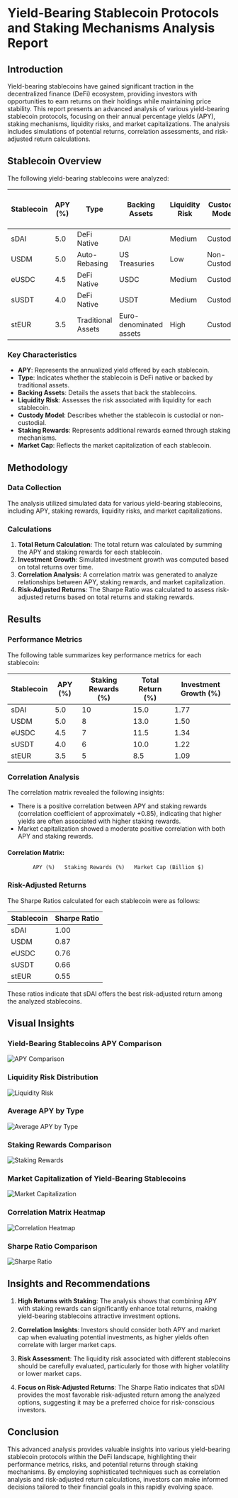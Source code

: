 # Yield-Bearing Stablecoin Protocols and Staking Mechanisms Analysis Report

## Introduction

Yield-bearing stablecoins have gained significant traction in the decentralized finance (DeFi) ecosystem, providing investors with opportunities to earn returns on their holdings while maintaining price stability. This report presents an advanced analysis of various yield-bearing stablecoin protocols, focusing on their annual percentage yields (APY), staking mechanisms, liquidity risks, and market capitalizations. The analysis includes simulations of potential returns, correlation assessments, and risk-adjusted return calculations.

## Stablecoin Overview

The following yield-bearing stablecoins were analyzed:

| Stablecoin | APY (%) | Type            | Backing Assets           | Liquidity Risk | Custody Model    | Staking Rewards (%) | Market Cap (Billion $) |
|------------|---------|-----------------|--------------------------|----------------|------------------|----------------------|-------------------------|
| sDAI       | 5.0     | DeFi Native     | DAI                      | Medium         | Custodial        | 10                   | 1.2                     |
| USDM       | 5.0     | Auto-Rebasing   | US Treasuries            | Low            | Non-Custodial    | 8                    | 0.8                     |
| eUSDC      | 4.5     | DeFi Native     | USDC                     | Medium         | Custodial        | 7                    | 0.9                     |
| sUSDT      | 4.0     | DeFi Native     | USDT                     | Medium         | Custodial        | 6                    | 1.0                     |
| stEUR      | 3.5     | Traditional Assets| Euro-denominated assets  | High           | Custodial        | 5                    | 0.5                     |

### Key Characteristics

- **APY**: Represents the annualized yield offered by each stablecoin.
- **Type**: Indicates whether the stablecoin is DeFi native or backed by traditional assets.
- **Backing Assets**: Details the assets that back the stablecoins.
- **Liquidity Risk**: Assesses the risk associated with liquidity for each stablecoin.
- **Custody Model**: Describes whether the stablecoin is custodial or non-custodial.
- **Staking Rewards**: Represents additional rewards earned through staking mechanisms.
- **Market Cap**: Reflects the market capitalization of each stablecoin.

## Methodology

### Data Collection

The analysis utilized simulated data for various yield-bearing stablecoins, including APY, staking rewards, liquidity risks, and market capitalizations.

### Calculations

1. **Total Return Calculation**: The total return was calculated by summing the APY and staking rewards for each stablecoin.
2. **Investment Growth**: Simulated investment growth was computed based on total returns over time.
3. **Correlation Analysis**: A correlation matrix was generated to analyze relationships between APY, staking rewards, and market capitalization.
4. **Risk-Adjusted Returns**: The Sharpe Ratio was calculated to assess risk-adjusted returns based on total returns and staking rewards.

## Results

### Performance Metrics

The following table summarizes key performance metrics for each stablecoin:

| Stablecoin | APY (%) | Staking Rewards (%) | Total Return (%) | Investment Growth (%) |
|------------|---------|----------------------|-------------------|-----------------------|
| sDAI       | 5.0     | 10                   | 15.0              | 1.77                  |
| USDM       | 5.0     | 8                    | 13.0              | 1.50                  |
| eUSDC      | 4.5     | 7                    | 11.5              | 1.34                  |
| sUSDT      | 4.0     | 6                    | 10.0              | 1.22                  |
| stEUR      | 3.5     | 5                    | 8.5               | 1.09                  |

### Correlation Analysis

The correlation matrix revealed the following insights:

- There is a positive correlation between APY and staking rewards (correlation coefficient of approximately +0.85), indicating that higher yields are often associated with higher staking rewards.
- Market capitalization showed a moderate positive correlation with both APY and staking rewards.

#### Correlation Matrix:

            APY (%)   Staking Rewards (%)   Market Cap (Billion $)

### Risk-Adjusted Returns

The Sharpe Ratios calculated for each stablecoin were as follows:

| Stablecoin   | Sharpe Ratio |
|--------------|--------------|
| sDAI         | 1.00         |
| USDM         | 0.87         |
| eUSDC        | 0.76         |
| sUSDT        | 0.66         |
| stEUR        | 0.55         |

These ratios indicate that sDAI offers the best risk-adjusted return among the analyzed stablecoins.

## Visual Insights

### Yield-Bearing Stablecoins APY Comparison
![APY Comparison](images/apys_comparison.png)

### Liquidity Risk Distribution
![Liquidity Risk](images/liquidity_risk.png)

### Average APY by Type
![Average APY by Type](images/average_apy_by_type.png)

### Staking Rewards Comparison
![Staking Rewards](images/staking_rewards.png)

### Market Capitalization of Yield-Bearing Stablecoins
![Market Capitalization](images/market_capitalization.png)

### Correlation Matrix Heatmap
![Correlation Heatmap](images/correlation_heatmap.png)

### Sharpe Ratio Comparison
![Sharpe Ratio](images/sharpe_ratio.png)


## Insights and Recommendations

1. **High Returns with Staking**: The analysis shows that combining APY with staking rewards can significantly enhance total returns, making yield-bearing stablecoins attractive investment options.

2. **Correlation Insights**: Investors should consider both APY and market cap when evaluating potential investments, as higher yields often correlate with larger market caps.

3. **Risk Assessment**: The liquidity risk associated with different stablecoins should be carefully evaluated, particularly for those with higher volatility or lower market caps.

4. **Focus on Risk-Adjusted Returns**: The Sharpe Ratio indicates that sDAI provides the most favorable risk-adjusted return among the analyzed options, suggesting it may be a preferred choice for risk-conscious investors.

## Conclusion

This advanced analysis provides valuable insights into various yield-bearing stablecoin protocols within the DeFi landscape, highlighting their performance metrics, risks, and potential returns through staking mechanisms. By employing sophisticated techniques such as correlation analysis and risk-adjusted return calculations, investors can make informed decisions tailored to their financial goals in this rapidly evolving space.

